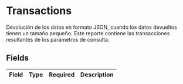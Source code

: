 # Transactions

Devolución de los datos en formato JSON, cuando los datos devueltos tienen un tamaño pequeño. Este reporte contiene las transacciones resultantes de los parámetros de consulta.


## Fields

| Field       | Type        | Required    | Description |
| ----------- | ----------- | ----------- | ----------- |